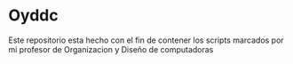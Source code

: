 # Oyddc
Este repositorio esta hecho con el fin de contener los scripts marcados por mi profesor de Organizacion y Diseño de computadoras
